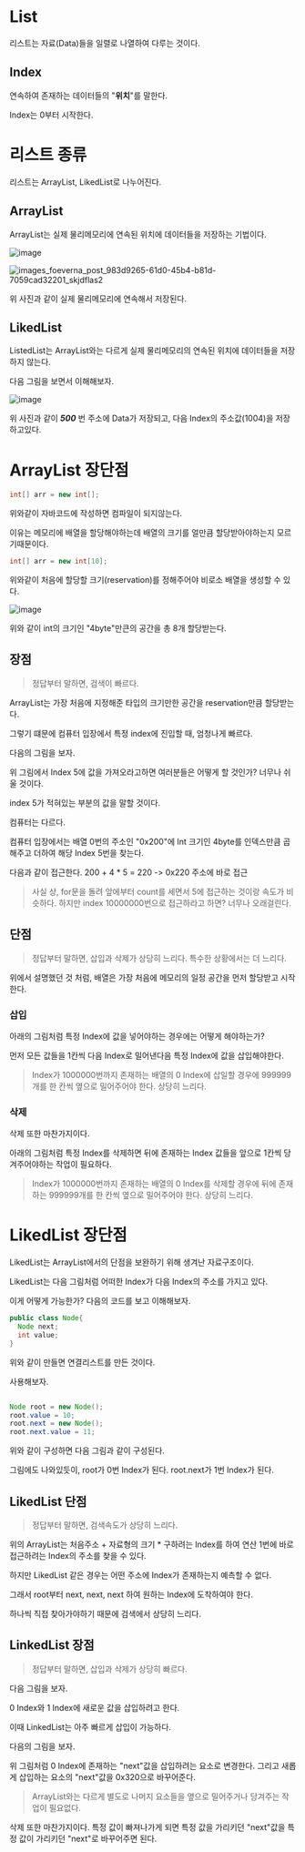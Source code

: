 # List

리스트는 자료(Data)들을 일렬로 나열하여 다루는 것이다.



## Index

연속하여 존재하는 데이터들의 "**위치**"를 말한다.


Index는 0부터 시작한다.

# 리스트 종류

리스트는 ArrayList, LikedList로 나누어진다.

## ArrayList

ArrayList는 실제 물리메모리에 연속된 위치에 데이터들을 저장하는 기법이다.

![image](https://user-images.githubusercontent.com/79268661/198816956-58fc4bf9-0974-469c-a850-cf9cd5d04e7c.png)


![images_foeverna_post_983d9265-61d0-45b4-b81d-7059cad32201_skjdflas2](https://user-images.githubusercontent.com/79268661/198816979-ca9ebcbe-037a-477e-acdc-95ffa5c4c6df.png)


위 사진과 같이 실제 물리메모리에 연속해서 저장된다.

## LikedList

ListedList는 ArrayList와는 다르게 실제 물리메모리의 연속된 위치에 데이터들을 저장하지 않는다.

다음 그림을 보면서 이해해보자.

![image](https://user-images.githubusercontent.com/79268661/198817059-ae43c3c2-3a09-4ff5-bb0b-a4c39079b392.png)

위 사진과 같이 _**500**_ 번 주소에 Data가 저장되고, 다음 Index의 주소값(1004)을 저장하고있다.

# ArrayList 장단점

```java
int[] arr = new int[];
```

위와같이 자바코드에 작성하면 컴파일이 되지않는다.

이유는 메모리에 배열을 할당해야하는데 배열의 크기를 얼만큼 할당받아야하는지 모르기때문이다.

```java
int[] arr = new int[10];
```

위와같이 처음에 할당할 크기(reservation)를 정해주어야 비로소 배열을 생성할 수 있다.

![image](https://user-images.githubusercontent.com/79268661/198817488-758531ac-fe2b-48d7-9e97-dc1432cf338f.png)

위와 같이 int의 크기인 "4byte"만큰의 공간을 총 8개 할당받는다.

## 장점

> 정답부터 말하면, 검색이 빠르다.

ArrayList는 가장 처음에 지정해준 타입의 크기만한 공간을 reservation만큼 할당받는다.

그렇기 떄문에 컴퓨터 입장에서 특정 index에 진입할 때, 엄청나게 빠르다.

다음의 그림을 보자.


위 그림에서 Index 5에 값을 가져오라고하면 여러분들은 어떻게 할 것인가?
너무나 쉬울 것이다.

index 5가 적혀있는 부분의 값을 말할 것이다.

컴퓨터는 다르다.

컴퓨터 입장에서는 배열 0번의 주소인 "0x200"에 Int 크기인 4byte를 인덱스만큼 곱해주고 더하여 해당 Index 5번을 찾는다.

다음과 같이 접근한다. 200 + 4 * 5 = 220   -> 0x220 주소에 바로 접근

> 사실 상, for문을 돌려 앞에부터 count를 세면서 5에 접근하는 것이랑 속도가 비슷하다. 하지만 index 10000000번으로 접근하라고 하면? 너무나 오래걸린다.

## 단점

> 정답부터 말하면, 삽입과 삭제가 상당히 느리다. 특수한 상황에서는 더 느리다.

위에서 설명했던 것 처럼, 배열은 가장 처음에 메모리의 일정 공간을 먼저 할당받고 시작한다.

### 삽입

아래의 그림처럼 특정 Index에 값을 넣어야하는 경우에는 어떻게 해야하는가?


먼저 모든 값들을 1칸씩 다음 Index로 밀어낸다음 특정 Index에 값을 삽입해야한다.

> Index가 1000000번까지 존재하는 배열의 0 Index에 삽일할 경우에 999999개를 한 칸씩 옆으로 밀어주어야 한다. 상당히 느리다.


### 삭제

삭제 또한 마찬가지이다. 

아래의 그림처럼 특정 Index를 삭제하면 뒤에 존재하는 Index 값들을 앞으로 1칸씩 당겨주어야하는 작업이 필요하다.

> Index가 1000000번까지 존재하는 배열의 0 Index를 삭제할 경우에 뒤에 존재하는 999999개를 한 칸씩 옆으로 밀어주어야 한다. 상당히 느리다.

# LikedList 장단점

LikedList는 ArrayList에서의 단점을 보완하기 위해 생겨난 자료구조이다.

LikedList는 다음 그림처럼 어떠한 Index가 다음 Index의 주소를 가지고 있다.

이게 어떻게 가능한가?
다음의 코드를 보고 이해해보자.

```java
public class Node{
  Node next;
  int value;
}
```

위와 같이 만들면 연결리스트를 만든 것이다.

사용해보자.

```java

Node root = new Node();
root.value = 10;
root.next = new Node();
root.next.value = 11;
```

위와 같이 구성하면 다음 그림과 같이 구성된다.

그림에도 나와있듯이, root가 0번 Index가 된다. root.next가 1번 Index가 된다.

## LikedList 단점

> 정답부터 말하면, 검색속도가 상당히 느리다.

위의 ArrayList는 처음주소 + 자료형의 크기 * 구하려는 Index를 하여 연산 1번에 바로 접근하려는 Index의 주소를 찾을 수 있다.

하지만 LikedList 같은 경우는 어떤 주소에 Index가 존재하는지 예측할 수 없다.

그래서 root부터 next, next, next 하여 원하는 Index에 도착하여야 한다.

하나씩 직접 찾아가야하기 때문에 검색에서 상당히 느리다.

## LinkedList 장점

> 정답부터 말하면, 삽입과 삭제가 상당히 빠르다.

다음 그림을 보자.

0 Index와 1 Index에 새로운 값을 삽입하려고 한다.

이때 LinkedList는 아주 빠르게 삽입이 가능하다.

다음의 그림을 보자.

위 그림처럼 0 Index에 존재하는 "next"값을 삽입하려는 요소로 변경한다.
그리고 새롭게 삽입하는 요소의 "next"값을 0x320으로 바꾸어준다.

> ArrayList와는 다르게 별도로 나머지 요소들을 옆으로 밀어주거나 당겨주는 작업이 필요없다.


삭제 또한 마찬가지이다. 특정 값이 빠져나가게 되면 특정 값을 가리키던 "next"값을 특정 값이 가리키던 "next"로 바꾸어주면 된다.










